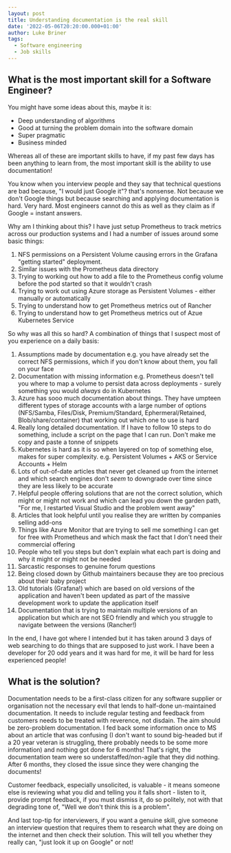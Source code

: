 ```yaml
---
layout: post
title: Understanding documentation is the real skill
date: '2022-05-06T20:20:00.000+01:00'
author: Luke Briner
tags: 
  - Software engineering
  - Job skills
---
```


## What is the most important skill for a Software Engineer?
You might have some ideas about this, maybe it is:

* Deep understanding of algorithms
* Good at turning the problem domain into the software domain
* Super pragmatic
* Business minded

Whereas all of these are important skills to have, if my past few days has been anything to learn from, the most important skill is the ability to use documentation!

You know when you interview people and they say that technical questions are bad because, "I would just Google it"? that's nonsense. Not because we don't Google things but because searching and applying documentation is hard. Very hard. Most engineers cannot do this as well as they claim as if Google = instant answers.

Why am I thinking about this? I have just setup Prometheus to track metrics across our production systems and I had a number of issues around some basic things:

1. NFS permissions on a Persistent Volume causing errors in the Grafana "getting started" deployment.
1. Similar issues with the Prometheus data directory
1. Trying to working out how to add a file to the Prometheus config volume before the pod started so that it wouldn't crash
1. Trying to work out using Azure storage as Persistent Volumes - either manually or automatically
1. Trying to understand how to get Prometheus metrics out of Rancher
1. Trying to understand how to get Prometheus metrics out of Azue Kubernetes Service

So why was all this so hard? A combination of things that I suspect most of you experience on a daily basis:

1. Assumptions made by documentation e.g. you have already set the correct NFS permissions, which if you don't know about them, you fall on your face
1. Documentation with missing information e.g. Prometheus doesn't tell you where to map a volume to persist data across deployments - surely something you would *always* do in Kubernetes
1. Azure has sooo much documentation about things. They have umpteen different types of storage accounts with a large number of options (NFS/Samba, Files/Disk, Premium/Standard, Ephermeral/Retained, Blob/share/container) that working out which one to use is hard
1. Really long detailed documentation. If I have to follow 10 steps to do something, include a script on the page that I can run. Don't make me copy and paste a tonne of snippets
1. Kubernetes is hard as it is so when layered on top of something else, makes for super complexity. e.g. Persistent Volumes + AKS or Service Accounts + Helm
1. Lots of out-of-date articles that never get cleaned up from the internet and which search engines don't *seem* to downgrade over time since they are less likely to be accurate
1. Helpful people offering solutions that are not the correct solution, which might or might not work and which can lead you down the garden path, "For me, I restarted Visual Studio and the problem went away"
1. Articles that look helpful until you realise they are written by companies selling add-ons
1. Things like Azure Monitor that are trying to sell me something I can get for free with Prometheus and which mask the fact that I don't need their commercial offering
1. People who tell you steps but don't explain what each part is doing and why it might or might not be needed
1. Sarcastic responses to genuine forum questions
1. Being closed down by Github maintainers because they are too precious about their baby project
1. Old tutorials (Grafana!) which are based on old versions of the application and haven't been updated as part of the massive development work to update the application itself
1. Documentation that is trying to maintain multiple versions of an application but which are not SEO friendly and which you struggle to navigate between the versions (Rancher!)

In the end, I have got where I intended but it has taken around 3 days of web searching to do things that are supposed to just work. I have been a developer for 20 odd years and it was hard for me, it will be hard for less experienced people!

## What is the solution?
Documentation needs to be a first-class citizen for any software supplier or organisation not the necessary evil that lends to half-done un-maintained documentation. It needs to include regular testing and feedback from customers needs to be treated with reverence, not disdain. The aim should be zero-problem documentation. I fed back some information once to MS about an article that was confusing (I don't want to sound big-headed but if a 20 year veteran is struggling, there probably needs to be some more information) and nothing got done for 6 months! That's right, the documentation team were so understaffed/non-agile that they did nothing. After 6 months, they closed the issue since they were changing the documents!

Customer feedback, especially unsolicited, is valuable - it means someone else is reviewing what you did and telling you it falls short - listen to it, provide prompt feedback, if you must dismiss it, do so politely, not with that degrading tone of, "Well we don't think this is a problem".

And last top-tip for interviewers, if you want a genuine skill, give someone an interview question that requires them to research what they are doing on the internet and then check their solution. This will tell you whether they really can, "just look it up on Google" or not!